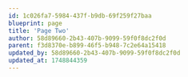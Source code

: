 ```yaml
---
id: 1c026fa7-5984-437f-b9db-69f259f27baa
blueprint: page
title: 'Page Two'
author: 58d89660-2b43-407b-9099-59f0f8dc2f0d
parent: f3d8370e-b899-46f5-b948-7c2e64a15418
updated_by: 58d89660-2b43-407b-9099-59f0f8dc2f0d
updated_at: 1748844359
---
```

